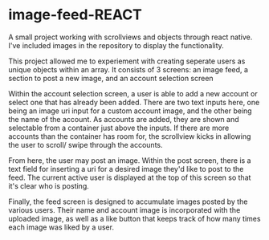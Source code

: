 # image-feed-REACT
A small project working with scrollviews and objects through react native. I've included images in the repository to display the functionality.

This project allowed me to experiement with creating seperate users as unique objects within an array. It consists of 3 screens: an image feed, a section to post a new image, and an account selection screen

Within the account selection screen, a user is able to add a new account or select one that has already been added. There are two text inputs here, one being an image uri input for a custom account image, and the other being the name of the account. As accounts are added, they are shown and selectable from a container just above the inputs. If there are more accounts than the container has room for, the scrollview kicks in allowing the user to scroll/ swipe through the accounts.

From here, the user may post an image. Within the post screen, there is a text field for inserting a uri for a desired image they'd like to post to the feed. The current active user is displayed at the top of this screen so that it's clear who is posting.

Finally, the feed screen is designed to accumulate images posted by the various users. Their name and account image is incorporated with the uploaded image, as well as a like button that keeps track of how many times each image was liked by a user.
